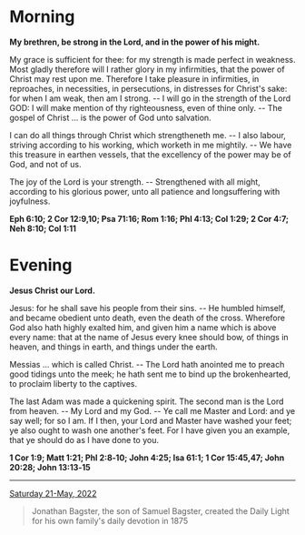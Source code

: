 # Morning

**My brethren, be strong in the Lord, and in the power of his might.**
 
My grace is sufficient for thee: for my strength is made perfect in weakness. Most gladly therefore will I rather glory in my infirmities, that the power of Christ may rest upon me. Therefore I take pleasure in infirmities, in reproaches, in necessities, in persecutions, in distresses for Christ's sake: for when I am weak, then am I strong. -- I will go in the strength of the Lord GOD: I will make mention of thy righteousness, even of thine only. -- The gospel of Christ ... is the power of God unto salvation.
 
I can do all things through Christ which strengtheneth me. -- I also labour, striving according to his working, which worketh in me mightily. -- We have this treasure in earthen vessels, that the excellency of the power may be of God, and not of us.
 
The joy of the Lord is your strength. -- Strengthened with all might, according to his glorious power, unto all patience and longsuffering with joyfulness.  

**Eph 6:10; 2 Cor 12:9,10; Psa 71:16; Rom 1:16; Phl 4:13; Col 1:29; 2 Cor 4:7; Neh 8:10; Col 1:11**

# Evening

**Jesus Christ our Lord.**
 
Jesus: for he shall save his people from their sins. -- He humbled himself, and became obedient unto death, even the death of the cross. Wherefore God also hath highly exalted him, and given him a name which is above every name: that at the name of Jesus every knee should bow, of things in heaven, and things in earth, and things under the earth.
 
Messias ... which is called Christ. -- The Lord hath anointed me to preach good tidings unto the meek; he hath sent me to bind up the brokenhearted, to proclaim liberty to the captives.
 
The last Adam was made a quickening spirit. The second man is the Lord from heaven. -- My Lord and my God. -- Ye call me Master and Lord: and ye say well; for so I am. If I then, your Lord and Master have washed your feet; ye also ought to wash one another's feet. For I have given you an example, that ye should do as I have done to you.  

**1 Cor 1:9; Matt 1:21; Phl 2:8‑10; John 4:25; Isa 61:1; 1 Cor 15:45,47; John 20:28; John 13:13‑15**

---

[Saturday 21-May, 2022](https://t.me/s/daily_light)

> Jonathan Bagster, the son of Samuel Bagster, created the Daily Light for his own family's daily devotion in 1875

